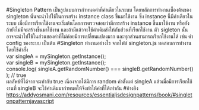 #Singleton Pattern
เป็นรูปแบบการกำหนดค่าที่ค่าเดียวในระบบ โดยหลักการทำงานเบื้องต้นของ singleton นั้นจะนำไปใช้ในการสร้าง instance class 
ขึ้นมาใช้งาน ซึ่ง instance นี้มีค่าเดียวในระบบ เมื่อมีการเรียกใช้งานจะเริ่มต้นโดยการตรวจสอบว่ามีการสร้าง instance ขึ้นมาใช้งาน
หรือยัง ถ้ายังไม่มีจะสร้างขึ้นมาใช้งาน และถ้ามีแล้วจะใช้ค่าเดิมส่งให้กับส่วนที่เรียกใช้งาน ตัว sigleton นั้นอาจจะนำไปใช้ในส่วนของค่าที่ไม่ค่อยมีการเปลี่ยนแปลงมาก 
และทุกส่วนสามารถเรียกใช้งานได้ เช่น ค่า config ของระบบ เป็นต้น
#Singleton ทำงานอย่างไร
จากไฟล์ singleton.js ทดสอบการทำงานโดยใช้คำสั่ง <br />
var singleA = mySingleton.getInstance(); <br />
var singleB = mySingleton.getInstance(); <br />
console.log( singleA.getRandomNumber() === singleB.getRandomNumber() ); // true <br />
ผลลัพธ์ที่ได้จากจะเท่ากับ true เนื่องจากได้มีการ random ค่าตั้งแต่ singleA แล้วเมื่อมีการเรียกใช้งานที่ singleB จะใช้ค่าเดิมมากำหนดให้จึงทำให้ค่าที่ได้เท่ากัน
#อ้างอิง
https://addyosmani.com/resources/essentialjsdesignpatterns/book/#singletonpatternjavascript
